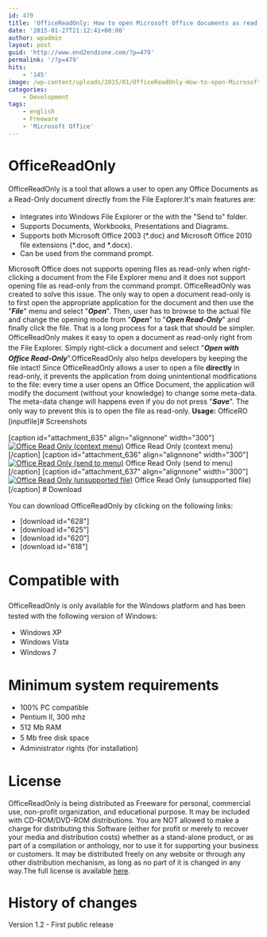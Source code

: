 ```yaml
---
id: 479
title: 'OfficeReadOnly: How to open Microsoft Office documents as read-only'
date: '2015-01-27T21:12:41+00:00'
author: wpadmin
layout: post
guid: 'http://www.end2endzone.com/?p=479'
permalink: '/?p=479'
hits:
    - '145'
image: /wp-content/uploads/2015/01/OfficeReadOnly-How-to-open-Microsoft-Office-documents-as-Read-Only.png
categories:
    - Development
tags:
    - english
    - Freeware
    - 'Microsoft Office'
---
```


# OfficeReadOnly

<span style="line-height: 1.5;">OfficeReadOnly is a tool that allows a user to open any Office Documents as a Read-Only document directly from the File Explorer.</span>It's main features are:

- <span style="line-height: 1.5;">Integrates into Windows File Explorer or the with the "Send to" folder.</span>
- Supports Documents, Workbooks, Presentations and Diagrams.
- <span style="line-height: 1.5;">Supports both Microsoft Office 2003 (\*.doc) and Microsoft Office 2010 file extensions (\*.doc, and \*.docx).</span>
- Can be used from the command prompt.

Microsoft Office does not supports opening files as read-only when right-clicking a document from the File Explorer menu and it does not support opening file as read-only from the command prompt. OfficeReadOnly was created to solve this issue. The only way to open a document read-only is to first open the appropriate application for the document and then use the "***File***" menu and select "***Open***". Then, user has to browse to the actual file and change the opening mode from "***Open***" to "***Open Read-Only***" and finally click the file. That is a long process for a task that should be simpler. <span style="line-height: 1.5; text-align: justify;">OfficeReadOnly makes it easy to open a document as read-only right from the File Explorer. Simply right-click a document and select "</span>***Open with Office Read-Only***<span style="line-height: 1.5; text-align: justify;">".</span>OfficeReadOnly also helps developers by keeping the file intact! Since OfficeReadOnly allows a user to open a file **directly** in read-only, it prevents the application from doing unintentional modifications to the file: every time a user opens an Office Document, the application will modify the document (without your knowledge) to change some meta-data. The meta-data change will happens even if you do not press "***Save***". The only way to prevent this is to open the file as read-only. <span style="line-height: 1.5;">**Usage:** </span><span style="line-height: 1.5;">OfficeRO \[inputfile\]</span># <span style="line-height: 1.5;">Screenshots</span>

\[caption id="attachment\_635" align="alignnone" width="300"\][![Office Read Only (context menu)](https://www.end2endzone.com/wp-content/uploads/2015/01/Office-Read-Only-context-menu-300x246.png)](https://www.end2endzone.com/wp-content/uploads/2015/01/Office-Read-Only-context-menu.png) Office Read Only (context menu)\[/caption\] \[caption id="attachment\_636" align="alignnone" width="300"\][![Office Read Only (send to menu)](https://www.end2endzone.com/wp-content/uploads/2015/01/Office-Read-Only-send-to-menu-300x169.png)](https://www.end2endzone.com/wp-content/uploads/2015/01/Office-Read-Only-send-to-menu.png) Office Read Only (send to menu)\[/caption\] \[caption id="attachment\_637" align="alignnone" width="300"\][![Office Read Only (unsupported file)](https://www.end2endzone.com/wp-content/uploads/2015/01/Office-Read-Only-unsupported-file-300x171.png)](https://www.end2endzone.com/wp-content/uploads/2015/01/Office-Read-Only-unsupported-file.png) Office Read Only (unsupported file)\[/caption\] # <span style="line-height: 1.5;">Download</span>

You can download OfficeReadOnly by clicking on the following links:

- \[download id="628"\]
- \[download id="625"\]
- \[download id="620"\]
- \[download id="618"\]

# <span style="line-height: 1.5;">Compatible with</span>

<span style="line-height: 1.5;">OfficeReadOnly is only available for the Windows platform and has been tested with the following version of Windows:</span>

- Windows XP
- <span style="text-align: justify; line-height: 1.5;">Windows Vista</span>
- <span style="text-align: justify; line-height: 1.5;">Windows 7</span>

# Minimum system requirements

- 100% PC compatible
- <span style="text-align: justify; line-height: 1.5;">Pentium II, 300 mhz</span>
- <span style="text-align: justify; line-height: 1.5;">512 Mb RAM</span>
- <span style="text-align: justify; line-height: 1.5;">5 Mb free disk space</span>
- <span style="text-align: justify; line-height: 1.5;">Administrator rights (for installation)</span>

# License

<span lang="EN-US">OfficeReadOnly is being distributed as Freeware for personal, commercial use, non-profit organization, and educational purpose. It may be included with CD-ROM/DVD-ROM distributions. You are NOT allowed to make a charge for distributing this Software (either for profit or merely to recover your media and distribution costs) whether as a stand-alone product, or as part of a compilation or anthology, nor to use it for supporting your business or customers. It may be distributed freely on any website or through any other distribution mechanism, as long as no part of it is changed in any way.</span>The full license is available [here](https://www.end2endzone.com/wp-content/uploads/2015/01/Office-Read-Only-v1.2-EULA.htm).

# History of changes

Version 1.2 - First public release